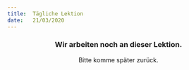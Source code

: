```yaml
---
title:  Tägliche Lektion
date:   21/03/2020
---
```


### <center>Wir arbeiten noch an dieser Lektion.</center>
<center>Bitte komme später zurück.</center>